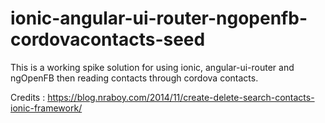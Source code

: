 # ionic-angular-ui-router-ngopenfb-cordovacontacts-seed

This is a working spike solution for using ionic, angular-ui-router and ngOpenFB then reading contacts through cordova contacts.

Credits : https://blog.nraboy.com/2014/11/create-delete-search-contacts-ionic-framework/
